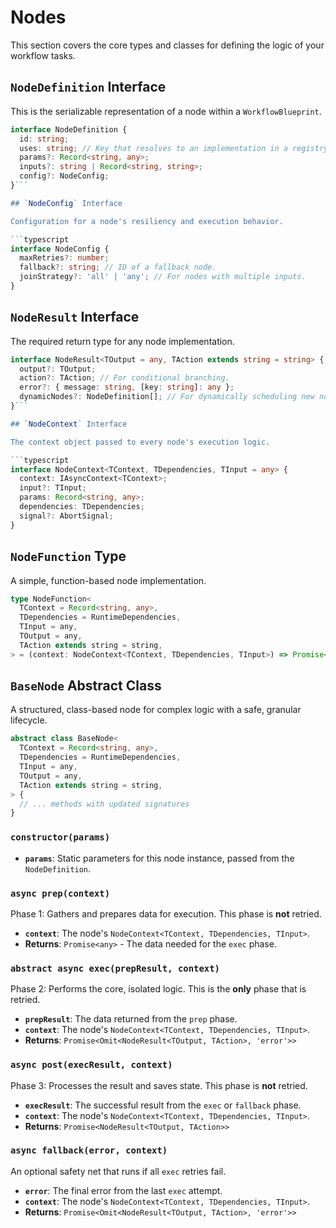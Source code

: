 # Nodes

This section covers the core types and classes for defining the logic of your workflow tasks.

## `NodeDefinition` Interface

This is the serializable representation of a node within a `WorkflowBlueprint`.

```typescript
interface NodeDefinition {
  id: string;
  uses: string; // Key that resolves to an implementation in a registry.
  params?: Record<string, any>;
  inputs?: string | Record<string, string>;
  config?: NodeConfig;
}```

## `NodeConfig` Interface

Configuration for a node's resiliency and execution behavior.

```typescript
interface NodeConfig {
  maxRetries?: number;
  fallback?: string; // ID of a fallback node.
  joinStrategy?: 'all' | 'any'; // For nodes with multiple inputs.
}
```

## `NodeResult` Interface

The required return type for any node implementation.

```typescript
interface NodeResult<TOutput = any, TAction extends string = string> {
  output?: TOutput;
  action?: TAction; // For conditional branching.
  error?: { message: string, [key: string]: any };
  dynamicNodes?: NodeDefinition[]; // For dynamically scheduling new nodes.
}```

## `NodeContext` Interface

The context object passed to every node's execution logic.

```typescript
interface NodeContext<TContext, TDependencies, TInput = any> {
  context: IAsyncContext<TContext>;
  input?: TInput;
  params: Record<string, any>;
  dependencies: TDependencies;
  signal?: AbortSignal;
}
```

## `NodeFunction` Type

A simple, function-based node implementation.

```typescript
type NodeFunction<
  TContext = Record<string, any>,
  TDependencies = RuntimeDependencies,
  TInput = any,
  TOutput = any,
  TAction extends string = string,
> = (context: NodeContext<TContext, TDependencies, TInput>) => Promise<NodeResult<TOutput, TAction>>
```

## `BaseNode` Abstract Class

A structured, class-based node for complex logic with a safe, granular lifecycle.

```typescript
abstract class BaseNode<
  TContext = Record<string, any>,
  TDependencies = RuntimeDependencies,
  TInput = any,
  TOutput = any,
  TAction extends string = string,
> {
  // ... methods with updated signatures
}
```

### `constructor(params)`
-   **`params`**: Static parameters for this node instance, passed from the `NodeDefinition`.

### `async prep(context)`
Phase 1: Gathers and prepares data for execution. This phase is **not** retried.
-   **`context`**: The node's `NodeContext<TContext, TDependencies, TInput>`.
-   **Returns**: `Promise<any>` - The data needed for the `exec` phase.

### `abstract async exec(prepResult, context)`
Phase 2: Performs the core, isolated logic. This is the **only** phase that is retried.
-   **`prepResult`**: The data returned from the `prep` phase.
-   **`context`**: The node's `NodeContext<TContext, TDependencies, TInput>`.
-   **Returns**: `Promise<Omit<NodeResult<TOutput, TAction>, 'error'>>`

### `async post(execResult, context)`
Phase 3: Processes the result and saves state. This phase is **not** retried.
-   **`execResult`**: The successful result from the `exec` or `fallback` phase.
-   **`context`**: The node's `NodeContext<TContext, TDependencies, TInput>`.
-   **Returns**: `Promise<NodeResult<TOutput, TAction>>`

### `async fallback(error, context)`
An optional safety net that runs if all `exec` retries fail.
-   **`error`**: The final error from the last `exec` attempt.
-   **`context`**: The node's `NodeContext<TContext, TDependencies, TInput>`.
-   **Returns**: `Promise<Omit<NodeResult<TOutput, TAction>, 'error'>>`
